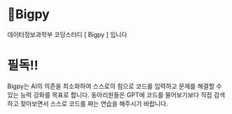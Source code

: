 # 📌Bigpy

데이터정보과학부 코딩스터디 [ Bigpy ] 입니다



# 필독!! #
Bigpy는 AI의 의존을 최소화하여 스스로의 힘으로 코드를 입력하고 문제를 해결할 수 있는 능력 강화를 목표로 합니다.
동아리원들은 GPT에 코드를 물어보기보다 직접 검색하고 찾아보면서 스스로 코드를 짜는 연습을 해주시기 바랍니다.
